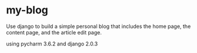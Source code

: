 # my-blog
Use django to build a simple personal blog that includes the home page, the content page, and the article edit page.

using pycharm 3.6.2 and django 2.0.3
